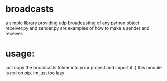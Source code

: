 
# broadcasts

a simple library providing udp broadcasting of any python object. receiver.py and sender.py are examples of how to make a sender and receiver.

# usage:

just copy the broadcasts folder into your project and import it :)
this module is *not* on pip. im just too lazy


